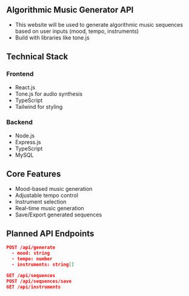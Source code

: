 ## Algorithmic Music Generator API

- This website will be used to generate algorithmic music sequences based on user inputs (mood, tempo, instruments)
- Build with libraries like tone.js

## Technical Stack

### Frontend

- React.js
- Tone.js for audio synthesis
- TypeScript
- Tailwind for styling

### Backend

- Node.js
- Express.js
- TypeScript
- MySQL

## Core Features

- Mood-based music generation
- Adjustable tempo control
- Instrument selection
- Real-time music generation
- Save/Export generated sequences

## Planned API Endpoints

```json
POST /api/generate
  - mood: string
  - tempo: number
  - instruments: string[]

GET /api/sequences
POST /api/sequences/save
GET /api/instruments
```
